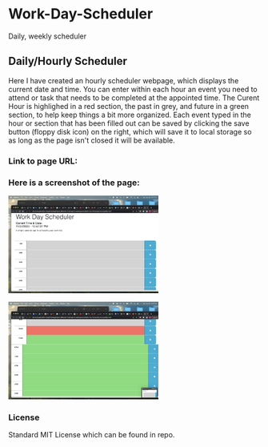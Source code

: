 # Work-Day-Scheduler
Daily, weekly scheduler

## Daily/Hourly Scheduler
Here I have created an hourly scheduler webpage, which displays the current date and time. You can enter within each hour an event you need to attend or task
that needs to be completed at the appointed time.
The Curent Hour is highlighed in a red section, the past in grey, and future in a green section, to help keep things a bit more organized.
Each event typed in the hour or section that has been filled out can be saved by clicking the save button (floppy disk icon) on the right, which will save it to local storage
so as long as the page isn't closed it will be available.

### Link to page URL:


### Here is a screenshot of the page:
<img
  src="Assets/Screen Shot 2022-11-20 at 10.47.38 PM.png"
  alt="screenshot of project"
  title="Optional title"
  style="display: inline-block; margin: 0 auto; max-width: 300px">

<img
  src="Assets/Screen Shot 2022-11-20 at 10.47.42 PM.png"
  alt="screenshot of project"
  title="Optional title"
  style="display: inline-block; margin: 0 auto; max-width: 300px">

 ### License
 Standard MIT License which can be found in repo.                                                  
